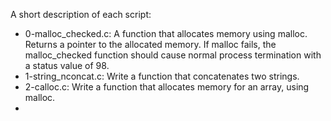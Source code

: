 A short description of each script:
+ 0-malloc_checked.c: A function that allocates memory using malloc. Returns a pointer to the allocated memory. If malloc fails, the malloc_checked function should cause normal process termination with a status value of 98.
+ 1-string_nconcat.c: Write a function that concatenates two strings.
+ 2-calloc.c: Write a function that allocates memory for an array, using malloc.
+
